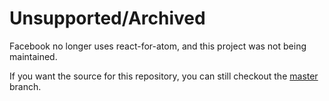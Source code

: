 Unsupported/Archived
====================

Facebook no longer uses react-for-atom, and this project was not being maintained.

If you want the source for this repository, you can still checkout the [master](https://github.com/facebooknuclide/react-for-atom/tree/master) branch.
